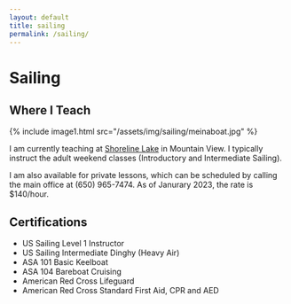 ```yaml
---
layout: default
title: sailing
permalink: /sailing/
---
```


# Sailing

## Where I Teach

{% include image1.html src="/assets/img/sailing/meinaboat.jpg" %}

I am currently teaching at [Shoreline Lake](https://shorelinelake.com/) in Mountain View. I typically instruct the adult weekend classes (Introductory and Intermediate Sailing).

I am also available for private lessons, which can be scheduled by calling the main office at (650) 965-7474. As of Janurary 2023, the rate is $140/hour.

## Certifications

- US Sailing Level 1 Instructor
- US Sailing Intermediate Dinghy (Heavy Air)
- ASA 101 Basic Keelboat
- ASA 104 Bareboat Cruising
- American Red Cross Lifeguard
- American Red Cross Standard First Aid, CPR and AED